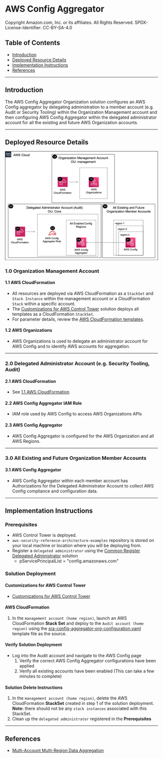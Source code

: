 # AWS Config Aggregator<!-- omit in toc -->

Copyright Amazon.com, Inc. or its affiliates. All Rights Reserved. SPDX-License-Identifier: CC-BY-SA-4.0

## Table of Contents<!-- omit in toc -->

- [Introduction](#introduction)
- [Deployed Resource Details](#deployed-resource-details)
- [Implementation Instructions](#implementation-instructions)
- [References](#references)

---

## Introduction

The AWS Config Aggregator Organization solution configures an AWS Config aggregator by delegating administration to a member account (e.g. Audit or Security Tooling) within the Organization Management account and then configuring AWS Config
Aggregator within the delegated administrator account for all the existing and future AWS Organization accounts.

---

## Deployed Resource Details

![Architecture](./documentation/config-aggregator-org.png)

### 1.0 Organization Management Account<!-- omit in toc -->

#### 1.1 AWS CloudFormation<!-- omit in toc -->

- All resources are deployed via AWS CloudFormation as a `StackSet` and `Stack Instance` within the management account or a CloudFormation `Stack` within a specific account.
- The [Customizations for AWS Control Tower](https://aws.amazon.com/solutions/implementations/customizations-for-aws-control-tower/) solution deploys all templates as a CloudFormation `StackSet`.
- For parameter details, review the [AWS CloudFormation templates](templates/).

#### 1.2 AWS Organizations<!-- omit in toc -->

- AWS Organizations is used to delegate an administrator account for AWS Config and to identify AWS accounts for aggregation.

---

### 2.0 Delegated Administrator Account (e.g. Security Tooling, Audit)<!-- omit in toc -->

#### 2.1 AWS CloudFormation<!-- omit in toc -->

- See [1.1 AWS CloudFormation](#11-aws-cloudformation)

#### 2.2 AWS Config Aggregator IAM Role<!-- omit in toc -->

- IAM role used by AWS Config to access AWS Organizations APIs

#### 2.3 AWS Config Aggregator<!-- omit in toc -->

- AWS Config Aggregator is configured for the AWS Organization and all AWS Regions.

---

### 3.0 All Existing and Future Organization Member Accounts<!-- omit in toc -->

#### 3.1 AWS Config Aggregator<!-- omit in toc -->

- AWS Config Aggregator within each member account has Authorizations for the Delegated Administrator Account to collect AWS Config compliance and configuration data.

---

## Implementation Instructions

### Prerequisites<!-- omit in toc -->

- AWS Control Tower is deployed.
- `aws-security-reference-architecture-examples` repository is stored on your local machine or location where you will be deploying from.
- Register a `delegated administrator` using the [Common Register Delegated Administrator](../../common/common_register_delegated_administrator) solution
  - pServicePrincipalList = "config.amazonaws.com"

### Solution Deployment<!-- omit in toc -->

#### Customizations for AWS Control Tower<!-- omit in toc -->

- [Customizations for AWS Control Tower](./customizations_for_aws_control_tower)

#### AWS CloudFormation<!-- omit in toc -->

1. In the `management account (home region)`, launch an AWS CloudFormation **Stack Set** and deploy to the `Audit account (home region)` using the [sra-config-aggregator-org-configuration.yaml](templates/sra-config-aggregator-org-configuration.yaml)
   template file as the source.

#### Verify Solution Deployment<!-- omit in toc -->

- Log into the Audit account and navigate to the AWS Config page
  1. Verify the correct AWS Config Aggregator configurations have been applied
  2. Verify all existing accounts have been enabled (This can take a few minutes to complete)

#### Solution Delete Instructions<!-- omit in toc -->

1. In the `management account (home region)`, delete the AWS CloudFormation **StackSet** created in step 1 of the solution deployment. **Note:** there should not be any `stack instances` associated with this StackSet.
2. Clean up the `delegated administrator` registered in the **Prerequisites**

---

## References

- [Multi-Account Multi-Region Data Aggregation](https://docs.aws.amazon.com/config/latest/developerguide/aggregate-data.html)
